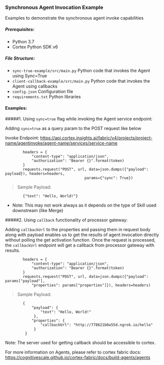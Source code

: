 ### Synchronous Agent Invocation Example

Examples to demonstrate the synchronous agent invoke capabilities

##### Prerequisites:
* Python 3.7
* Cortex Python SDK v6

##### File Structure:

* `sync-true-example/src/main.py` Python code that invokes the Agent using Sync=True
* `client-callback-example/src/main.py` Python code that invokes the Agent using callbacks
* `config.json` Configuration file
* `requirements.txt` Python libraries

#### Examples:
#####1. Using `sync=true` flag while invoking the Agent service endpoint:

Adding `sync=true` as a query param to the POST request like below
    
Invoke Endpoint: https://api.cortex.insights.ai/fabric/v4/projects/project-name/agentinvoke/agent-name/services/service-name
    
            headers = {
                "content-type": "application/json",
                "authorization": "Bearer {}".format(token)
            }
            requests.request("POST", url, data=json.dumps({"payload": payload}), headers=headers,
                                        params={"sync": True})
    
  > Sample Payload:
        
            {"text": "Hello, World!"}
     
* Note: This may not work always as it depends on the type of Skill used downstream (like Merge)

#####2. Using `callback` functionality of processor gateway:

Adding `callbackUrl` to the properties and passing them in request body along with payload enables us to get the results of agent invocation directly without polling the get activation function. Once the request is processed, the `callbackUrl` endpoint will get a callback from processor gateway with results. 

            headers = {
                "content-type": "application/json",
                "authorization": "Bearer {}".format(token)
            }
            requests.request("POST", url, data=json.dumps({"payload": params["payload"],
                "properties": params["properties"]}), headers=headers)
   
   > Sample Payload:
        
            {
                "payload": {
                    "text": "Hello, World!"
                 },
                "properties": {
                    "callbackUrl": "http://778621b0a55d.ngrok.io/hello"
                 }
             }
Note: The server used for getting callback should be accessible to cortex.

For more information on Agents, please refer to cortex fabric docs: https://cognitivescale.github.io/cortex-fabric/docs/build-agents/agents